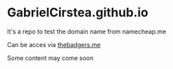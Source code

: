 # GabrielCirstea.github.io

It's a repo to test the domain name from namecheap.me

Can be acces via [thebadgers.me](http://thebadgers.me/)

Some content may come soon
